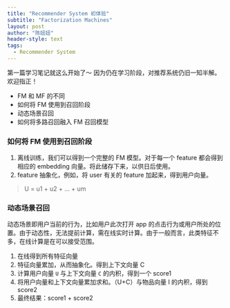 ```yaml
---
title: "Recommender System 初体验"
subtitle: "Factorization Machines"
layout: post
author: "陈妞妞"
header-style: text
tags:
  - Recommender System
---
```


第一篇学习笔记就这么开始了～ 因为仍在学习阶段，对推荐系统仍旧一知半解。欢迎指正！

- FM 和 MF 的不同
- 如何将 FM 使用到召回阶段
- 动态场景召回
- 如何将多路召回融入 FM 召回模型



### 如何将 FM 使用到召回阶段

1. 离线训练，我们可以得到一个完整的 FM 模型。对于每一个 feature 都会得到相应的 embedding 向量。将此储存下来，以供日后使用。
2. feature 抽象化，例如，将 user 有关的 feature 加起来，得到用户向量。
> U = u1 + u2 + ... + um

### 动态场景召回

动态场景即用户当前的行为，比如用户此次打开 app 的点击行为或用户所处的位置。由于动态性，无法提前计算，需在线实时计算。由于一般而言，此类特征不多，在线计算是在可以接受范围。
1. 在线得到所有特征向量
2. 特征向量累加，从而抽象化。得到上下文向量 C
3. 计算用户向量 `U` 与上下文向量 `C` 的内积，得到一个 score1 
4. 将用户向量和上下文向量累加求和。（U+C）与物品向量 I 的内积，得到 score2
5. 最终结果：score1 + score2






